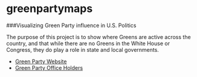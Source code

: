 greenpartymaps
==============

###Visualizing Green Party influence in U.S. Politics

The purpose of this project is to show where Greens are active across the country, and that while there are no Greens in the White House or Congress, they do play a role in state and local governments.

* [Green Party Website](http://www.gp.org)
* [Green Party Office Holders](http://www.gp.org/elections/officeholders/index.php)

